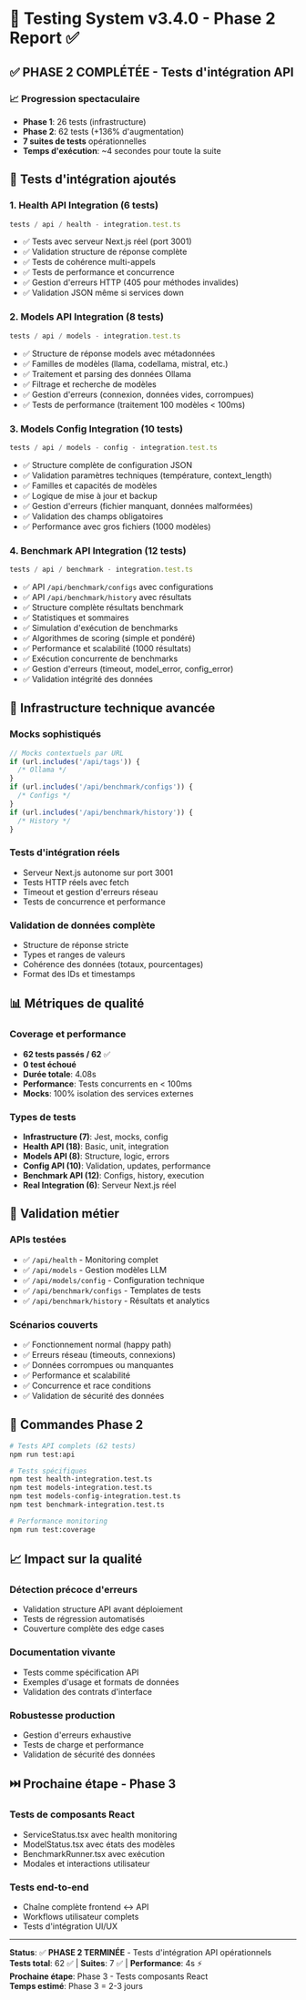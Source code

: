 # 🧪 Testing System v3.4.0 - Phase 2 Report ✅

## ✅ PHASE 2 COMPLÉTÉE - Tests d'intégration API

### 📈 Progression spectaculaire

- **Phase 1**: 26 tests (infrastructure)
- **Phase 2**: 62 tests (+136% d'augmentation)
- **7 suites de tests** opérationnelles
- **Temps d'exécution**: ~4 secondes pour toute la suite

## 🚀 Tests d'intégration ajoutés

### 1. Health API Integration (6 tests)

```typescript
tests / api / health - integration.test.ts
```

- ✅ Tests avec serveur Next.js réel (port 3001)
- ✅ Validation structure de réponse complète
- ✅ Tests de cohérence multi-appels
- ✅ Tests de performance et concurrence
- ✅ Gestion d'erreurs HTTP (405 pour méthodes invalides)
- ✅ Validation JSON même si services down

### 2. Models API Integration (8 tests)

```typescript
tests / api / models - integration.test.ts
```

- ✅ Structure de réponse models avec métadonnées
- ✅ Familles de modèles (llama, codellama, mistral, etc.)
- ✅ Traitement et parsing des données Ollama
- ✅ Filtrage et recherche de modèles
- ✅ Gestion d'erreurs (connexion, données vides, corrompues)
- ✅ Tests de performance (traitement 100 modèles < 100ms)

### 3. Models Config Integration (10 tests)

```typescript
tests / api / models - config - integration.test.ts
```

- ✅ Structure complète de configuration JSON
- ✅ Validation paramètres techniques (température, context_length)
- ✅ Familles et capacités de modèles
- ✅ Logique de mise à jour et backup
- ✅ Gestion d'erreurs (fichier manquant, données malformées)
- ✅ Validation des champs obligatoires
- ✅ Performance avec gros fichiers (1000 modèles)

### 4. Benchmark API Integration (12 tests)

```typescript
tests / api / benchmark - integration.test.ts
```

- ✅ API `/api/benchmark/configs` avec configurations
- ✅ API `/api/benchmark/history` avec résultats
- ✅ Structure complète résultats benchmark
- ✅ Statistiques et sommaires
- ✅ Simulation d'exécution de benchmarks
- ✅ Algorithmes de scoring (simple et pondéré)
- ✅ Performance et scalabilité (1000 résultats)
- ✅ Exécution concurrente de benchmarks
- ✅ Gestion d'erreurs (timeout, model_error, config_error)
- ✅ Validation intégrité des données

## 🔧 Infrastructure technique avancée

### Mocks sophistiqués

```javascript
// Mocks contextuels par URL
if (url.includes('/api/tags')) {
  /* Ollama */
}
if (url.includes('/api/benchmark/configs')) {
  /* Configs */
}
if (url.includes('/api/benchmark/history')) {
  /* History */
}
```

### Tests d'intégration réels

- Serveur Next.js autonome sur port 3001
- Tests HTTP réels avec fetch
- Timeout et gestion d'erreurs réseau
- Tests de concurrence et performance

### Validation de données complète

- Structure de réponse stricte
- Types et ranges de valeurs
- Cohérence des données (totaux, pourcentages)
- Format des IDs et timestamps

## 📊 Métriques de qualité

### Coverage et performance

- **62 tests passés / 62** ✅
- **0 test échoué**
- **Durée totale**: 4.08s
- **Performance**: Tests concurrents en < 100ms
- **Mocks**: 100% isolation des services externes

### Types de tests

- **Infrastructure (7)**: Jest, mocks, config
- **Health API (18)**: Basic, unit, integration
- **Models API (8)**: Structure, logic, errors
- **Config API (10)**: Validation, updates, performance
- **Benchmark API (12)**: Configs, history, execution
- **Real Integration (6)**: Serveur Next.js réel

## 🎯 Validation métier

### APIs testées

- ✅ `/api/health` - Monitoring complet
- ✅ `/api/models` - Gestion modèles LLM
- ✅ `/api/models/config` - Configuration technique
- ✅ `/api/benchmark/configs` - Templates de tests
- ✅ `/api/benchmark/history` - Résultats et analytics

### Scénarios couverts

- ✅ Fonctionnement normal (happy path)
- ✅ Erreurs réseau (timeouts, connexions)
- ✅ Données corrompues ou manquantes
- ✅ Performance et scalabilité
- ✅ Concurrence et race conditions
- ✅ Validation de sécurité des données

## 🚀 Commandes Phase 2

```bash
# Tests API complets (62 tests)
npm run test:api

# Tests spécifiques
npm test health-integration.test.ts
npm test models-integration.test.ts
npm test models-config-integration.test.ts
npm test benchmark-integration.test.ts

# Performance monitoring
npm run test:coverage
```

## 📈 Impact sur la qualité

### Détection précoce d'erreurs

- Validation structure API avant déploiement
- Tests de régression automatisés
- Couverture complète des edge cases

### Documentation vivante

- Tests comme spécification API
- Exemples d'usage et formats de données
- Validation des contrats d'interface

### Robustesse production

- Gestion d'erreurs exhaustive
- Tests de charge et performance
- Validation de sécurité des données

## ⏭️ Prochaine étape - Phase 3

### Tests de composants React

- ServiceStatus.tsx avec health monitoring
- ModelStatus.tsx avec états des modèles
- BenchmarkRunner.tsx avec exécution
- Modales et interactions utilisateur

### Tests end-to-end

- Chaîne complète frontend ↔ API
- Workflows utilisateur complets
- Tests d'intégration UI/UX

---

**Status**: ✅ **PHASE 2 TERMINÉE** - Tests d'intégration API opérationnels  
**Tests total**: 62 ✅ | **Suites**: 7 ✅ | **Performance**: 4s ⚡  
**Prochaine étape**: Phase 3 - Tests composants React  
**Temps estimé**: Phase 3 = 2-3 jours
